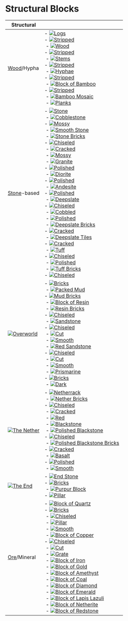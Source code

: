 
# Structural Blocks


|Structural|   |
|---|---|
|[Wood](https://minecraft.wiki/w/Wood_\(disambiguation\) "Wood (disambiguation)")/Hypha|- [![](https://minecraft.wiki/images/BlockSprite_oak-log-top.png?849e0)](https://minecraft.wiki/w/Log "Log")[Logs](https://minecraft.wiki/w/Log "Log") <br />    - [![](https://minecraft.wiki/images/BlockSprite_stripped-oak-log-top.png?f8bb9)](https://minecraft.wiki/w/Stripped_Log "Stripped Log")[Stripped](https://minecraft.wiki/w/Stripped_Log "Stripped Log")<br /> - [![](https://minecraft.wiki/images/BlockSprite_oak-log.png?36ad2)](https://minecraft.wiki/w/Wood "Wood")[Wood](https://minecraft.wiki/w/Wood "Wood") <br />    - [![](https://minecraft.wiki/images/BlockSprite_stripped-oak-log.png?637da)](https://minecraft.wiki/w/Stripped_Wood "Stripped Wood")[Stripped](https://minecraft.wiki/w/Stripped_Wood "Stripped Wood")<br /> - [![](https://minecraft.wiki/images/BlockSprite_all-stems.png?bcb17)](https://minecraft.wiki/w/Log "Log")[Stems](https://minecraft.wiki/w/Log "Log") <br />    - [![](https://minecraft.wiki/images/BlockSprite_all-stripped-stems.png?b2f9e)](https://minecraft.wiki/w/Stripped_Stem "Stripped Stem")[Stripped](https://minecraft.wiki/w/Stripped_Stem "Stripped Stem")<br /> - [![](https://minecraft.wiki/images/BlockSprite_all-hyphae.png?f1ab5)](https://minecraft.wiki/w/Hyphae "Hyphae")[Hyphae](https://minecraft.wiki/w/Hyphae "Hyphae") <br />    - [![](https://minecraft.wiki/images/BlockSprite_all-stripped-hyphae.png?52514)](https://minecraft.wiki/w/Stripped_Hyphae "Stripped Hyphae")[Stripped](https://minecraft.wiki/w/Stripped_Hyphae "Stripped Hyphae")<br /> - [![](https://minecraft.wiki/images/BlockSprite_block-of-bamboo.png?2f48d)](https://minecraft.wiki/w/Block_of_Bamboo "Block of Bamboo")[Block of Bamboo](https://minecraft.wiki/w/Block_of_Bamboo "Block of Bamboo") <br />    - [![](https://minecraft.wiki/images/BlockSprite_block-of-stripped-bamboo.png?83bf7)](https://minecraft.wiki/w/Block_of_Stripped_Bamboo "Block of Stripped Bamboo")[Stripped](https://minecraft.wiki/w/Block_of_Stripped_Bamboo "Block of Stripped Bamboo")<br />     - [![](https://minecraft.wiki/images/BlockSprite_bamboo-mosaic.png?a3993)](https://minecraft.wiki/w/Bamboo_Mosaic "Bamboo Mosaic")[Bamboo Mosaic](https://minecraft.wiki/w/Bamboo_Mosaic "Bamboo Mosaic")<br /> - [![](https://minecraft.wiki/images/BlockSprite_oak-planks.png?4f022)](https://minecraft.wiki/w/Planks "Planks")[Planks](https://minecraft.wiki/w/Planks "Planks")|
|[Stone](https://minecraft.wiki/w/Stone_\(disambiguation\) "Stone (disambiguation)")-based|- [![](https://minecraft.wiki/images/BlockSprite_stone.png?e9a91)](https://minecraft.wiki/w/Stone "Stone")[Stone](https://minecraft.wiki/w/Stone "Stone")<br /> - [![](https://minecraft.wiki/images/BlockSprite_cobblestone.png?897e0)](https://minecraft.wiki/w/Cobblestone "Cobblestone")[Cobblestone](https://minecraft.wiki/w/Cobblestone "Cobblestone") <br />    - [![](https://minecraft.wiki/images/BlockSprite_mossy-cobblestone.png?f4f09)](https://minecraft.wiki/w/Mossy_Cobblestone "Mossy Cobblestone")[Mossy](https://minecraft.wiki/w/Mossy_Cobblestone "Mossy Cobblestone")<br /> - [![](https://minecraft.wiki/images/BlockSprite_smooth-stone.png?8ee16)](https://minecraft.wiki/w/Smooth_Stone "Smooth Stone")[Smooth Stone](https://minecraft.wiki/w/Smooth_Stone "Smooth Stone")<br /> - [![](https://minecraft.wiki/images/BlockSprite_stone-bricks.png?3f78c)](https://minecraft.wiki/w/Stone_Bricks "Stone Bricks")[Stone Bricks](https://minecraft.wiki/w/Stone_Bricks "Stone Bricks") <br />    - [![](https://minecraft.wiki/images/BlockSprite_chiseled-stone-bricks.png?dff92)](https://minecraft.wiki/w/Chiseled_Stone_Bricks "Chiseled Stone Bricks")[Chiseled](https://minecraft.wiki/w/Chiseled_Stone_Bricks "Chiseled Stone Bricks")<br />     - [![](https://minecraft.wiki/images/BlockSprite_cracked-stone-bricks.png?f3f1d)](https://minecraft.wiki/w/Cracked_Stone_Bricks "Cracked Stone Bricks")[Cracked](https://minecraft.wiki/w/Cracked_Stone_Bricks "Cracked Stone Bricks")<br />     - [![](https://minecraft.wiki/images/BlockSprite_mossy-stone-bricks.png?ed23b)](https://minecraft.wiki/w/Mossy_Stone_Bricks "Mossy Stone Bricks")[Mossy](https://minecraft.wiki/w/Mossy_Stone_Bricks "Mossy Stone Bricks")<br /> - [![](https://minecraft.wiki/images/BlockSprite_granite.png?d60a4)](https://minecraft.wiki/w/Granite "Granite")[Granite](https://minecraft.wiki/w/Granite "Granite") <br />    - [![](https://minecraft.wiki/images/BlockSprite_polished-granite.png?78f79)](https://minecraft.wiki/w/Polished_Granite "Polished Granite")[Polished](https://minecraft.wiki/w/Polished_Granite "Polished Granite")<br /> - [![](https://minecraft.wiki/images/BlockSprite_diorite.png?18c3a)](https://minecraft.wiki/w/Diorite "Diorite")[Diorite](https://minecraft.wiki/w/Diorite "Diorite") <br />    - [![](https://minecraft.wiki/images/BlockSprite_polished-diorite.png?7e9f8)](https://minecraft.wiki/w/Polished_Diorite "Polished Diorite")[Polished](https://minecraft.wiki/w/Polished_Diorite "Polished Diorite")<br /> - [![](https://minecraft.wiki/images/BlockSprite_andesite.png?3c672)](https://minecraft.wiki/w/Andesite "Andesite")[Andesite](https://minecraft.wiki/w/Andesite "Andesite") <br />    - [![](https://minecraft.wiki/images/BlockSprite_polished-andesite.png?9a561)](https://minecraft.wiki/w/Polished_Andesite "Polished Andesite")[Polished](https://minecraft.wiki/w/Polished_Andesite "Polished Andesite")<br /> - [![](https://minecraft.wiki/images/BlockSprite_deepslate.png?d7361)](https://minecraft.wiki/w/Deepslate "Deepslate")[Deepslate](https://minecraft.wiki/w/Deepslate "Deepslate") <br />    - [![](https://minecraft.wiki/images/BlockSprite_chiseled-deepslate.png?7e67b)](https://minecraft.wiki/w/Chiseled_Deepslate "Chiseled Deepslate")[Chiseled](https://minecraft.wiki/w/Chiseled_Deepslate "Chiseled Deepslate")<br />     - [![](https://minecraft.wiki/images/BlockSprite_cobbled-deepslate.png?2854b)](https://minecraft.wiki/w/Cobbled_Deepslate "Cobbled Deepslate")[Cobbled](https://minecraft.wiki/w/Cobbled_Deepslate "Cobbled Deepslate")<br />     - [![](https://minecraft.wiki/images/BlockSprite_polished-deepslate.png?df30d)](https://minecraft.wiki/w/Polished_Deepslate "Polished Deepslate")[Polished](https://minecraft.wiki/w/Polished_Deepslate "Polished Deepslate")<br /> - [![](https://minecraft.wiki/images/BlockSprite_deepslate-bricks.png?8f5db)](https://minecraft.wiki/w/Deepslate_Bricks "Deepslate Bricks")[Deepslate Bricks](https://minecraft.wiki/w/Deepslate_Bricks "Deepslate Bricks") <br />    - [![](https://minecraft.wiki/images/BlockSprite_cracked-deepslate-bricks.png?1e17f)](https://minecraft.wiki/w/Cracked_Deepslate_Bricks "Cracked Deepslate Bricks")[Cracked](https://minecraft.wiki/w/Cracked_Deepslate_Bricks "Cracked Deepslate Bricks")<br /> - [![](https://minecraft.wiki/images/BlockSprite_deepslate-tiles.png?7cf18)](https://minecraft.wiki/w/Deepslate_Tiles "Deepslate Tiles")[Deepslate Tiles](https://minecraft.wiki/w/Deepslate_Tiles "Deepslate Tiles") <br />    - [![](https://minecraft.wiki/images/BlockSprite_cracked-deepslate-tiles.png?83f5a)](https://minecraft.wiki/w/Cracked_Deepslate_Tiles "Cracked Deepslate Tiles")[Cracked](https://minecraft.wiki/w/Cracked_Deepslate_Tiles "Cracked Deepslate Tiles")<br /> - [![](https://minecraft.wiki/images/BlockSprite_tuff.png?ab91f)](https://minecraft.wiki/w/Tuff "Tuff")[Tuff](https://minecraft.wiki/w/Tuff "Tuff") <br />    - [![](https://minecraft.wiki/images/BlockSprite_chiseled-tuff.png?1fdd8)](https://minecraft.wiki/w/Chiseled_Tuff "Chiseled Tuff")[Chiseled](https://minecraft.wiki/w/Chiseled_Tuff "Chiseled Tuff")<br />     - [![](https://minecraft.wiki/images/BlockSprite_polished-tuff.png?3b08f)](https://minecraft.wiki/w/Polished_Tuff "Polished Tuff")[Polished](https://minecraft.wiki/w/Polished_Tuff "Polished Tuff")<br /> - [![](https://minecraft.wiki/images/BlockSprite_tuff-bricks.png?77023)](https://minecraft.wiki/w/Tuff_Bricks "Tuff Bricks")[Tuff Bricks](https://minecraft.wiki/w/Tuff_Bricks "Tuff Bricks") <br />    - [![](https://minecraft.wiki/images/BlockSprite_chiseled-tuff-bricks.png?1dd14)](https://minecraft.wiki/w/Chiseled_Tuff_Bricks "Chiseled Tuff Bricks")[Chiseled](https://minecraft.wiki/w/Chiseled_Tuff_Bricks "Chiseled Tuff Bricks")|
|[![](https://minecraft.wiki/images/EnvSprite_overworld.png?1a94a)](https://minecraft.wiki/w/Overworld "Overworld")[Overworld](https://minecraft.wiki/w/Overworld "Overworld")|- [![](https://minecraft.wiki/images/BlockSprite_bricks.png?07dea)](https://minecraft.wiki/w/Bricks "Bricks")[Bricks](https://minecraft.wiki/w/Bricks "Bricks")<br /> - [![](https://minecraft.wiki/images/BlockSprite_packed-mud.png?76b0a)](https://minecraft.wiki/w/Packed_Mud "Packed Mud")[Packed Mud](https://minecraft.wiki/w/Packed_Mud "Packed Mud") <br />    - [![](https://minecraft.wiki/images/BlockSprite_mud-bricks.png?484de)](https://minecraft.wiki/w/Mud_Bricks "Mud Bricks")[Mud Bricks](https://minecraft.wiki/w/Mud_Bricks "Mud Bricks")<br /> - [![](https://minecraft.wiki/images/BlockSprite_block-of-resin.png?e10ac)](https://minecraft.wiki/w/Block_of_Resin "Block of Resin")[Block of Resin](https://minecraft.wiki/w/Block_of_Resin "Block of Resin")<br /> - [![](https://minecraft.wiki/images/BlockSprite_resin-bricks.png?e3ac1)](https://minecraft.wiki/w/Resin_Bricks "Resin Bricks")[Resin Bricks](https://minecraft.wiki/w/Resin_Bricks "Resin Bricks") <br />    - [![](https://minecraft.wiki/images/BlockSprite_chiseled-resin-bricks.png?40829)](https://minecraft.wiki/w/Chiseled_Resin_Bricks "Chiseled Resin Bricks")[Chiseled](https://minecraft.wiki/w/Chiseled_Resin_Bricks "Chiseled Resin Bricks")<br /> - [![](https://minecraft.wiki/images/BlockSprite_sandstone.png?8173a)](https://minecraft.wiki/w/Sandstone "Sandstone")[Sandstone](https://minecraft.wiki/w/Sandstone "Sandstone") <br />    - [![](https://minecraft.wiki/images/BlockSprite_chiseled-sandstone.png?ba7a8)](https://minecraft.wiki/w/Chiseled_Sandstone "Chiseled Sandstone")[Chiseled](https://minecraft.wiki/w/Chiseled_Sandstone "Chiseled Sandstone")<br />     - [![](https://minecraft.wiki/images/BlockSprite_cut-sandstone.png?ffd20)](https://minecraft.wiki/w/Cut_Sandstone "Cut Sandstone")[Cut](https://minecraft.wiki/w/Cut_Sandstone "Cut Sandstone")<br />     - [![](https://minecraft.wiki/images/BlockSprite_smooth-sandstone.png?09c9a)](https://minecraft.wiki/w/Smooth_Sandstone "Smooth Sandstone")[Smooth](https://minecraft.wiki/w/Smooth_Sandstone "Smooth Sandstone")<br /> - [![](https://minecraft.wiki/images/BlockSprite_red-sandstone.png?8b116)](https://minecraft.wiki/w/Red_Sandstone "Red Sandstone")[Red Sandstone](https://minecraft.wiki/w/Red_Sandstone "Red Sandstone") <br />    - [![](https://minecraft.wiki/images/BlockSprite_chiseled-red-sandstone.png?0e8d8)](https://minecraft.wiki/w/Chiseled_Red_Sandstone "Chiseled Red Sandstone")[Chiseled](https://minecraft.wiki/w/Chiseled_Red_Sandstone "Chiseled Red Sandstone")<br />     - [![](https://minecraft.wiki/images/BlockSprite_cut-red-sandstone.png?06f02)](https://minecraft.wiki/w/Cut_Red_Sandstone "Cut Red Sandstone")[Cut](https://minecraft.wiki/w/Cut_Red_Sandstone "Cut Red Sandstone")<br />     - [![](https://minecraft.wiki/images/BlockSprite_smooth-red-sandstone.png?1198f)](https://minecraft.wiki/w/Smooth_Red_Sandstone "Smooth Red Sandstone")[Smooth](https://minecraft.wiki/w/Smooth_Red_Sandstone "Smooth Red Sandstone")<br /> - [![](https://minecraft.wiki/images/BlockSprite_prismarine.png?1d33b)](https://minecraft.wiki/w/Prismarine "Prismarine")[Prismarine](https://minecraft.wiki/w/Prismarine "Prismarine") <br />    - [![](https://minecraft.wiki/images/BlockSprite_prismarine-bricks.png?bc42c)](https://minecraft.wiki/w/Prismarine_Bricks "Prismarine Bricks")[Bricks](https://minecraft.wiki/w/Prismarine_Bricks "Prismarine Bricks")<br />     - [![](https://minecraft.wiki/images/BlockSprite_dark-prismarine.png?82020)](https://minecraft.wiki/w/Dark_Prismarine "Dark Prismarine")[Dark](https://minecraft.wiki/w/Dark_Prismarine "Dark Prismarine")|
|[![](https://minecraft.wiki/images/EnvSprite_the-nether.png?68bec)](https://minecraft.wiki/w/The_Nether "The Nether")[The Nether](https://minecraft.wiki/w/The_Nether "The Nether")|- [![](https://minecraft.wiki/images/BlockSprite_netherrack.png?9335a)](https://minecraft.wiki/w/Netherrack "Netherrack")[Netherrack](https://minecraft.wiki/w/Netherrack "Netherrack")<br /> - [![](https://minecraft.wiki/images/BlockSprite_nether-bricks.png?0e773)](https://minecraft.wiki/w/Nether_Bricks "Nether Bricks")[Nether Bricks](https://minecraft.wiki/w/Nether_Bricks "Nether Bricks") <br />    - [![](https://minecraft.wiki/images/BlockSprite_chiseled-nether-bricks.png?fa1b4)](https://minecraft.wiki/w/Chiseled_Nether_Bricks "Chiseled Nether Bricks")[Chiseled](https://minecraft.wiki/w/Chiseled_Nether_Bricks "Chiseled Nether Bricks")<br />     - [![](https://minecraft.wiki/images/BlockSprite_cracked-nether-bricks.png?43c71)](https://minecraft.wiki/w/Cracked_Nether_Bricks "Cracked Nether Bricks")[Cracked](https://minecraft.wiki/w/Cracked_Nether_Bricks "Cracked Nether Bricks")<br />     - [![](https://minecraft.wiki/images/BlockSprite_red-nether-bricks.png?4fdfb)](https://minecraft.wiki/w/Red_Nether_Bricks "Red Nether Bricks")[Red](https://minecraft.wiki/w/Red_Nether_Bricks "Red Nether Bricks")<br /> - [![](https://minecraft.wiki/images/BlockSprite_blackstone.png?fe08d)](https://minecraft.wiki/w/Blackstone "Blackstone")[Blackstone](https://minecraft.wiki/w/Blackstone "Blackstone")<br /> - [![](https://minecraft.wiki/images/BlockSprite_polished-blackstone.png?25cb6)](https://minecraft.wiki/w/Polished_Blackstone "Polished Blackstone")[Polished Blackstone](https://minecraft.wiki/w/Polished_Blackstone "Polished Blackstone") <br />    - [![](https://minecraft.wiki/images/BlockSprite_chiseled-polished-blackstone.png?0dddf)](https://minecraft.wiki/w/Chiseled_Polished_Blackstone "Chiseled Polished Blackstone")[Chiseled](https://minecraft.wiki/w/Chiseled_Polished_Blackstone "Chiseled Polished Blackstone")<br /> - [![](https://minecraft.wiki/images/BlockSprite_polished-blackstone-bricks.png?a00af)](https://minecraft.wiki/w/Polished_Blackstone_Bricks "Polished Blackstone Bricks")[Polished Blackstone Bricks](https://minecraft.wiki/w/Polished_Blackstone_Bricks "Polished Blackstone Bricks") <br />    - [![](https://minecraft.wiki/images/BlockSprite_cracked-polished-blackstone-bricks.png?db492)](https://minecraft.wiki/w/Cracked_Polished_Blackstone_Bricks "Cracked Polished Blackstone Bricks")[Cracked](https://minecraft.wiki/w/Cracked_Polished_Blackstone_Bricks "Cracked Polished Blackstone Bricks")<br /> - [![](https://minecraft.wiki/images/BlockSprite_basalt.png?8bce2)](https://minecraft.wiki/w/Basalt "Basalt")[Basalt](https://minecraft.wiki/w/Basalt "Basalt") <br />    - [![](https://minecraft.wiki/images/BlockSprite_polished-basalt.png?98265)](https://minecraft.wiki/w/Polished_Basalt "Polished Basalt")[Polished](https://minecraft.wiki/w/Polished_Basalt "Polished Basalt")<br />     - [![](https://minecraft.wiki/images/BlockSprite_smooth-basalt.png?c8557)](https://minecraft.wiki/w/Smooth_Basalt "Smooth Basalt")[Smooth](https://minecraft.wiki/w/Smooth_Basalt "Smooth Basalt")|
|[![](https://minecraft.wiki/images/EnvSprite_the-end.png?95a60)](https://minecraft.wiki/w/The_End "The End")[The End](https://minecraft.wiki/w/The_End "The End")|- [![](https://minecraft.wiki/images/BlockSprite_end-stone.png?da39c)](https://minecraft.wiki/w/End_Stone "End Stone")[End Stone](https://minecraft.wiki/w/End_Stone "End Stone") <br />    - [![](https://minecraft.wiki/images/BlockSprite_end-stone-bricks.png?14dbd)](https://minecraft.wiki/w/End_Stone_Bricks "End Stone Bricks")[Bricks](https://minecraft.wiki/w/End_Stone_Bricks "End Stone Bricks")<br /> - [![](https://minecraft.wiki/images/BlockSprite_purpur-block.png?9b514)](https://minecraft.wiki/w/Purpur_Block "Purpur Block")[Purpur Block](https://minecraft.wiki/w/Purpur_Block "Purpur Block") <br />    - [![](https://minecraft.wiki/images/BlockSprite_purpur-pillar.png?1ac18)](https://minecraft.wiki/w/Purpur_Pillar "Purpur Pillar")[Pillar](https://minecraft.wiki/w/Purpur_Pillar "Purpur Pillar")|
|[Ore](https://minecraft.wiki/w/Ore "Ore")/Mineral|- [![](https://minecraft.wiki/images/BlockSprite_block-of-quartz.png?fae5d)](https://minecraft.wiki/w/Block_of_Quartz "Block of Quartz")[Block of Quartz](https://minecraft.wiki/w/Block_of_Quartz "Block of Quartz") <br />    - [![](https://minecraft.wiki/images/BlockSprite_quartz-bricks.png?1ef4b)](https://minecraft.wiki/w/Quartz_Bricks "Quartz Bricks")[Bricks](https://minecraft.wiki/w/Quartz_Bricks "Quartz Bricks")<br />     - [![](https://minecraft.wiki/images/BlockSprite_chiseled-quartz-block.png?e43ce)](https://minecraft.wiki/w/Chiseled_Quartz_Block "Chiseled Quartz Block")[Chiseled](https://minecraft.wiki/w/Chiseled_Quartz_Block "Chiseled Quartz Block")<br />     - [![](https://minecraft.wiki/images/BlockSprite_quartz-pillar.png?7ee76)](https://minecraft.wiki/w/Quartz_Pillar "Quartz Pillar")[Pillar](https://minecraft.wiki/w/Quartz_Pillar "Quartz Pillar")<br />     - [![](https://minecraft.wiki/images/BlockSprite_smooth-quartz-block.png?4fed6)](https://minecraft.wiki/w/Smooth_Quartz_Block "Smooth Quartz Block")[Smooth](https://minecraft.wiki/w/Smooth_Quartz_Block "Smooth Quartz Block")<br /> - [![](https://minecraft.wiki/images/BlockSprite_all-copper-blocks.png?10706)](https://minecraft.wiki/w/Block_of_Copper "Block of Copper")[Block of Copper](https://minecraft.wiki/w/Block_of_Copper "Block of Copper") <br />    - [![](https://minecraft.wiki/images/BlockSprite_all-chiseled-copper.png?38cfb)](https://minecraft.wiki/w/Chiseled_Copper "Chiseled Copper")[Chiseled](https://minecraft.wiki/w/Chiseled_Copper "Chiseled Copper")<br />     - [![](https://minecraft.wiki/images/BlockSprite_all-cut-copper.png?f9d9d)](https://minecraft.wiki/w/Cut_Copper "Cut Copper")[Cut](https://minecraft.wiki/w/Cut_Copper "Cut Copper")<br />     - [![](https://minecraft.wiki/images/BlockSprite_all-copper-grates.png?b89c0)](https://minecraft.wiki/w/Copper_Grate "Copper Grate")[Grate](https://minecraft.wiki/w/Copper_Grate "Copper Grate")<br /> - [![](https://minecraft.wiki/images/BlockSprite_block-of-iron.png?aa853)](https://minecraft.wiki/w/Block_of_Iron "Block of Iron")[Block of Iron](https://minecraft.wiki/w/Block_of_Iron "Block of Iron")<br /> - [![](https://minecraft.wiki/images/BlockSprite_block-of-gold.png?3beb4)](https://minecraft.wiki/w/Block_of_Gold "Block of Gold")[Block of Gold](https://minecraft.wiki/w/Block_of_Gold "Block of Gold")<br /> - [![](https://minecraft.wiki/images/BlockSprite_block-of-amethyst.png?0eb03)](https://minecraft.wiki/w/Block_of_Amethyst "Block of Amethyst")[Block of Amethyst](https://minecraft.wiki/w/Block_of_Amethyst "Block of Amethyst")<br /> - [![](https://minecraft.wiki/images/BlockSprite_block-of-coal.png?ce739)](https://minecraft.wiki/w/Block_of_Coal "Block of Coal")[Block of Coal](https://minecraft.wiki/w/Block_of_Coal "Block of Coal")<br /> - [![](https://minecraft.wiki/images/BlockSprite_block-of-diamond.png?62583)](https://minecraft.wiki/w/Block_of_Diamond "Block of Diamond")[Block of Diamond](https://minecraft.wiki/w/Block_of_Diamond "Block of Diamond")<br /> - [![](https://minecraft.wiki/images/BlockSprite_block-of-emerald.png?e892b)](https://minecraft.wiki/w/Block_of_Emerald "Block of Emerald")[Block of Emerald](https://minecraft.wiki/w/Block_of_Emerald "Block of Emerald")<br /> - [![](https://minecraft.wiki/images/BlockSprite_block-of-lapis-lazuli.png?ba847)](https://minecraft.wiki/w/Block_of_Lapis_Lazuli "Block of Lapis Lazuli")[Block of Lapis Lazuli](https://minecraft.wiki/w/Block_of_Lapis_Lazuli "Block of Lapis Lazuli")<br /> - [![](https://minecraft.wiki/images/BlockSprite_block-of-netherite.png?a436f)](https://minecraft.wiki/w/Block_of_Netherite "Block of Netherite")[Block of Netherite](https://minecraft.wiki/w/Block_of_Netherite "Block of Netherite")<br /> - [![](https://minecraft.wiki/images/BlockSprite_block-of-redstone.png?51801)](https://minecraft.wiki/w/Block_of_Redstone "Block of Redstone")[Block of Redstone](https://minecraft.wiki/w/Block_of_Redstone "Block of Redstone")|


